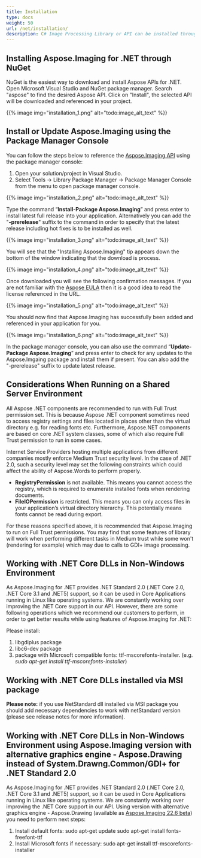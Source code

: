 ```yaml
---
title: Installation
type: docs
weight: 50
url: /net/installation/
description: C# Image Processing Library or API can be installed through NuGet and Package Manager Console.
---
```


## **Installing Aspose.Imaging for .NET through NuGet**
NuGet is the easiest way to download and install Aspose APIs for .NET. Open Microsoft Visual Studio and NuGet package manager. Search "aspose" to find the desired Aspose API. Click on "Install", the selected API will be downloaded and referenced in your project.

{{% image img="installation_1.png" alt="todo:image_alt_text" %}}
## **Install or Update Aspose.Imaging using the Package Manager Console**
You can follow the steps below to reference the [Aspose.Imaging API](https://www.nuget.org/packages/Aspose.Imaging/) using the package manager console:

1. Open your solution/project in Visual Studio.
1. Select Tools -> Library Package Manager -> Package Manager Console from the menu to open package manager console.

{{% image img="installation_2.png" alt="todo:image_alt_text" %}}

Type the command “**Install-Package Aspose.Imaging**” and press enter to install latest full release into your application. Alternatively you can add the "**-prerelease**" suffix to the command in order to specify that the latest release including hot fixes is to be installed as well.

{{% image img="installation_3.png" alt="todo:image_alt_text" %}}

You will see that the "Installing Aspose.Imaging" tip appears down the bottom of the window indicating that the download is process. 

{{% image img="installation_4.png" alt="todo:image_alt_text" %}}

Once downloaded you will see the following confirmation messages. If you are not familiar with the [Aspose EULA](https://about.aspose.com/legal/eula) then it is a good idea to read the license referenced in the URL. 

{{% image img="installation_5.png" alt="todo:image_alt_text" %}}

You should now find that Aspose.Imaging has successfully been added and referenced in your application for you.

{{% image img="installation_6.png" alt="todo:image_alt_text" %}}

In the package manager console, you can also use the command “**Update-Package Aspose.Imaging**” and press enter to check for any updates to the Aspose.Imgaing package and install them if present. You can also add the "-prerelease" suffix to update latest release.
## **Considerations When Running on a Shared Server Environment**
All Aspose .NET components are recommended to run with Full Trust permission set. This is because Aspose .NET component sometimes need to access registry settings and files located in places other than the virtual directory e.g. for reading fonts etc. Furthermore, Aspose.NET components are based on core .NET system classes, some of which also require Full Trust permission to run in some cases.

Internet Service Providers hosting multiple applications from different companies mostly enforce Medium Trust security level. In the case of .NET 2.0, such a security level may set the following constraints which could affect the ability of Aspose.Words to perform properly.

- **RegistryPermission** is not available. This means you cannot access the registry, which is required to enumerate installed fonts when rendering documents.
- **FileIOPermission** is restricted. This means you can only access files in your application’s virtual directory hierarchy. This potentially means fonts cannot be read during export.

For these reasons specified above, it is recommended that Aspose.Imaging to run on Full Trust permissions. You may find that some features of library will work when performing different tasks in Medium trust while some won't (rendering for example) which may due to calls to GDI+ image processing.
## **Working with .NET Core DLLs in Non-Windows Environment**
As Aspose.Imaging for .NET provides .NET Standard 2.0 (.NET Core 2.0, .NET Core 3.1 and .NET5) support, so it can be used in Core Applications running in Linux like operating systems. We are constantly working over improving the .NET Core support in our API. However, there are some following operations which we recommend our customers to perform, in order to get better results while using features of Aspose.Imaging for .NET:

Please install:

1. libgdiplus package
1. libc6-dev package
1. package with Microsoft compatible fonts: ttf-mscorefonts-installer. (e.g. *sudo apt-get install ttf-mscorefonts-installer*)
## **Working with .NET Core DLLs installed via MSI package**
**Please note:** if you use NetStandard dll installed via MSI package you should add necessary dependencies to work with netStandard version (please see release notes for more information).

## **Working with .NET Core DLLs in Non-Windows Environment using Aspose.Imaging version with alternative graphics engine - Aspose.Drawing instead of System.Drawng.Common/GDI+ for .NET Standard 2.0**

As Aspose.Imaging for .NET provides .NET Standard 2.0 (.NET Core 2.0, .NET Core 3.1 and .NET5) support, so it can be used in Core Applications running in Linux like operating systems. We are constantly working over improving the .NET Core support in our API. Using version with alternative graphics engine - Aspose.Drawing (available as [Aspose.Imaging 22.6 beta](https://www.nuget.org/packages/Aspose.Imaging/22.6.0-beta)) you need to perform next steps:

1. Install default fonts:
sudo apt-get update 
sudo apt-get install fonts-freefont-ttf 
2. Install Microsoft fonts if necessary:
sudo apt-get install ttf-mscorefonts-installer
